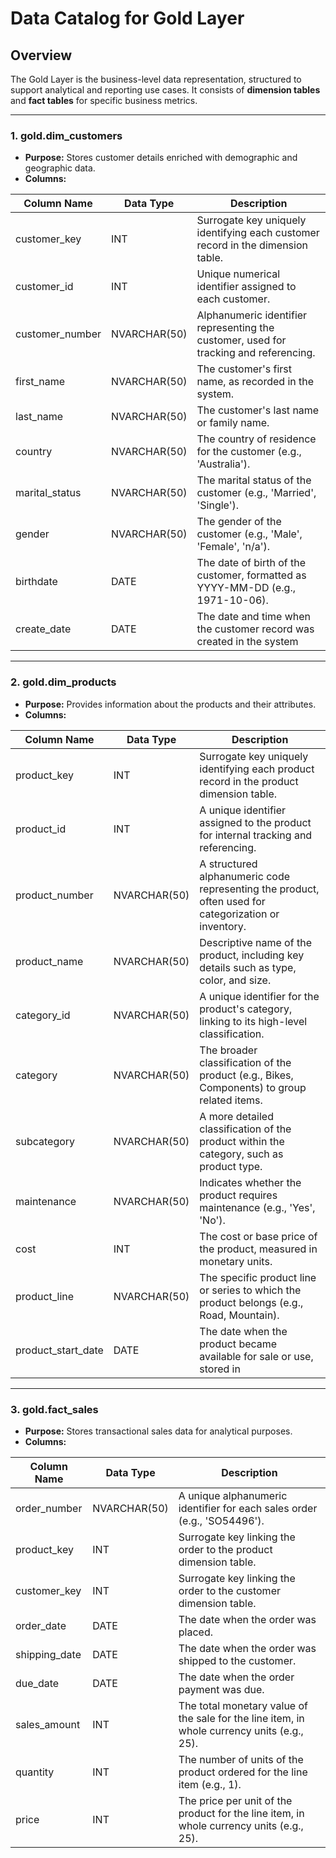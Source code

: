 # Data Catalog for Gold Layer

## Overview
The Gold Layer is the business-level data representation, structured to support analytical and reporting use cases. It consists of **dimension tables** and **fact tables** for specific business metrics.

---

### 1. **gold.dim_customers**
- **Purpose:** Stores customer details enriched with demographic and geographic data.
- **Columns:**

| Column Name      | Data Type     | Description                                                                                   |
|------------------|---------------|-----------------------------------------------------------------------------------------------|
| customer_key     | INT           | Surrogate key uniquely identifying each customer record in the dimension table.               |
| customer_id      | INT           | Unique numerical identifier assigned to each customer.                                        |
| customer_number  | NVARCHAR(50)  | Alphanumeric identifier representing the customer, used for tracking and referencing.         |
| first_name       | NVARCHAR(50)  | The customer's first name, as recorded in the system.                                         |
| last_name        | NVARCHAR(50)  | The customer's last name or family name.                                                     |
| country          | NVARCHAR(50)  | The country of residence for the customer (e.g., 'Australia').                               |
| marital_status   | NVARCHAR(50)  | The marital status of the customer (e.g., 'Married', 'Single').                              |
| gender           | NVARCHAR(50)  | The gender of the customer (e.g., 'Male', 'Female', 'n/a').                                  |
| birthdate        | DATE          | The date of birth of the customer, formatted as YYYY-MM-DD (e.g., 1971-10-06).               |
| create_date      | DATE          | The date and time when the customer record was created in the system|

---

### 2. **gold.dim_products**
- **Purpose:** Provides information about the products and their attributes.
- **Columns:**

| Column Name        | Data Type     | Description                                                                                   |
|--------------------|---------------|-----------------------------------------------------------------------------------------------|
| product_key        | INT           | Surrogate key uniquely identifying each product record in the product dimension table.         |
| product_id         | INT           | A unique identifier assigned to the product for internal tracking and referencing.            |
| product_number     | NVARCHAR(50)  | A structured alphanumeric code representing the product, often used for categorization or inventory. |
| product_name       | NVARCHAR(50)  | Descriptive name of the product, including key details such as type, color, and size.         |
| category_id        | NVARCHAR(50)  | A unique identifier for the product's category, linking to its high-level classification.     |
| category           | NVARCHAR(50)  | The broader classification of the product (e.g., Bikes, Components) to group related items.  |
| subcategory        | NVARCHAR(50)  | A more detailed classification of the product within the category, such as product type.      |
| maintenance        | NVARCHAR(50)  | Indicates whether the product requires maintenance (e.g., 'Yes', 'No').                       |
| cost               | INT           | The cost or base price of the product, measured in monetary units.                            |
| product_line       | NVARCHAR(50)  | The specific product line or series to which the product belongs (e.g., Road, Mountain).      |
| product_start_date | DATE          | The date when the product became available for sale or use, stored in|

---

### 3. **gold.fact_sales**
- **Purpose:** Stores transactional sales data for analytical purposes.
- **Columns:**

| Column Name     | Data Type     | Description                                                                                   |
|-----------------|---------------|-----------------------------------------------------------------------------------------------|
| order_number    | NVARCHAR(50)  | A unique alphanumeric identifier for each sales order (e.g., 'SO54496').                      |
| product_key     | INT           | Surrogate key linking the order to the product dimension table.                               |
| customer_key    | INT           | Surrogate key linking the order to the customer dimension table.                              |
| order_date      | DATE          | The date when the order was placed.                                                           |
| shipping_date   | DATE          | The date when the order was shipped to the customer.                                          |
| due_date        | DATE          | The date when the order payment was due.                                                      |
| sales_amount    | INT           | The total monetary value of the sale for the line item, in whole currency units (e.g., 25).   |
| quantity        | INT           | The number of units of the product ordered for the line item (e.g., 1).                       |
| price           | INT           | The price per unit of the product for the line item, in whole currency units (e.g., 25).      |

